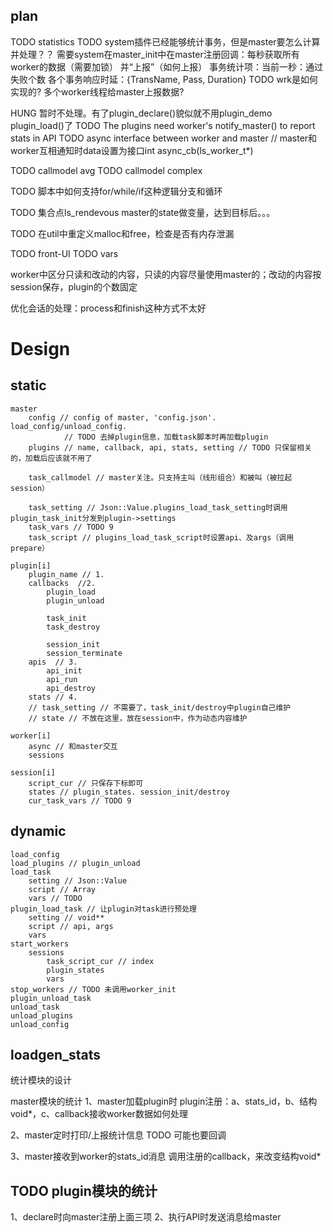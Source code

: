 ﻿
## plan

TODO statistics
TODO system插件已经能够统计事务，但是master要怎么计算并处理？？
    需要system在master_init中在master注册回调：每秒获取所有worker的数据（需要加锁）
    并“上报”（如何上报）
    事务统计项：当前一秒：通过失败个数
        各个事务响应时延：{TransName, Pass, Duration}
    TODO wrk是如何实现的? 多个worker线程给master上报数据?

HUNG 暂时不处理。有了plugin_declare()貌似就不用plugin_demo plugin_load()了
TODO The plugins need worker's notify_master() to report stats in API
TODO async interface between worker and master // master和worker互相通知时data设置为接口int async_cb(ls_worker_t*)

TODO callmodel avg
TODO callmodel complex

TODO 脚本中如何支持for/while/if这种逻辑分支和循环

TODO 集合点ls_rendevous
    master的state做变量，达到目标后。。。

TODO 在util中重定义malloc和free，检查是否有内存泄漏

TODO front-UI
TODO vars
        
worker中区分只读和改动的内容，只读的内容尽量使用master的；改动的内容按session保存，plugin的个数固定

优化会话的处理：process和finish这种方式不太好

# Design

## static

    master
        config // config of master, 'config.json'. load_config/unload_config. 
                // TODO 去掉plugin信息，加载task脚本时再加载plugin
        plugins // name, callback, api, stats, setting // TODO 只保留相关的，加载后应该就不用了

        task_callmodel // master关注。只支持主叫（线形组合）和被叫（被拉起session）

        task_setting // Json::Value.plugins_load_task_setting时调用plugin_task_init分发到plugin->settings
        task_vars // TODO 9
        task_script // plugins_load_task_script时设置api、及args（调用prepare）

    plugin[i]
        plugin_name // 1.
        callbacks  //2.
            plugin_load
            plugin_unload

            task_init
            task_destroy
    
            session_init
            session_terminate
        apis  // 3.
            api_init
            api_run
            api_destroy
        stats // 4.
        // task_setting // 不需要了，task_init/destroy中plugin自己维护
        // state // 不放在这里，放在session中，作为动态内容维护

    worker[i]
        async // 和master交互
        sessions

    session[i]
        script_cur // 只保存下标即可
        states // plugin_states. session_init/destroy
        cur_task_vars // TODO 9

## dynamic

    load_config
    load_plugins // plugin_unload
    load_task
        setting // Json::Value
        script // Array
        vars // TODO
    plugin_load_task // 让plugin对task进行预处理
        setting // void**
        script // api, args
        vars
    start_workers
        sessions
            task_script_cur // index
            plugin_states
            vars
    stop_workers // TODO 未调用worker_init
    plugin_unload_task
    unload_task
    unload_plugins
    unload_config

## loadgen_stats

统计模块的设计

master模块的统计
1、master加载plugin时
plugin注册：a、stats_id，b、结构void*，c、callback接收worker数据如何处理

2、master定时打印/上报统计信息
TODO 可能也要回调

3、master接收到worker的stats_id消息
调用注册的callback，来改变结构void*

## TODO plugin模块的统计
1、declare时向master注册上面三项
2、执行API时发送消息给master
